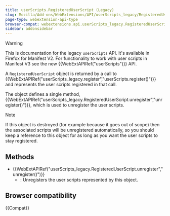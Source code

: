 ```yaml
---
title: userScripts.RegisteredUserScript (Legacy)
slug: Mozilla/Add-ons/WebExtensions/API/userScripts_legacy/RegisteredUserScript
page-type: webextension-api-type
browser-compat: webextensions.api.userScripts_legacy.RegisteredUserScript
sidebar: addonsidebar
---
```


> [!WARNING]
> This is documentation for the legacy `userScripts` API. It's available in Firefox for Manifest V2. For functionality to work with user scripts in Manifest V3 see the new {{WebExtAPIRef("userScripts")}} API.

A `RegisteredUserScript` object is returned by a call to {{WebExtAPIRef("userScripts_legacy.register","userScripts.register()")}} and represents the user scripts registered in that call.

The object defines a single method, {{WebExtAPIRef("userScripts_legacy.RegisteredUserScript.unregister","unregister()")}}, which is used to unregister the user scripts.

> [!NOTE]
> If this object is destroyed (for example because it goes out of scope) then the associated scripts will be unregistered automatically, so you should keep a reference to this object for as long as you want the user scripts to stay registered.

## Methods

- {{WebExtAPIRef("userScripts_legacy.RegisteredUserScript.unregister","unregister()")}}
  - : Unregisters the user scripts represented by this object.

## Browser compatibility

{{Compat}}
